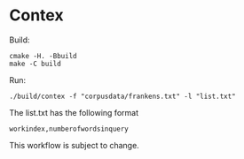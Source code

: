 # Contex

Build:

```
cmake -H. -Bbuild
make -C build

```

Run:
```
./build/contex -f "corpusdata/frankens.txt" -l "list.txt"
```

The list.txt has the following format
```
workindex,numberofwordsinquery
```

This workflow is subject to change.
